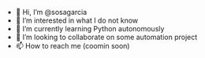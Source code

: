 - 👋 Hi, I’m @sosagarcia
- 👀 I’m interested in what I do not know
- 🌱 I’m currently learning Python autonomously
- 💞️ I’m looking to collaborate on some automation project
- 📫 How to reach me (coomin soon)

<!---
sosagarcia/sosagarcia is a ✨ special ✨ repository because its `README.md` (this file) appears on your GitHub profile.
You can click the Preview link to take a look at your changes.
--->
